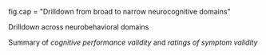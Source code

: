 fig.cap = "Drilldown from broad to narrow neurocognitive domains"

Drilldown across neurobehavioral domains

Summary of _cognitive performance validity_ and _ratings of symptom validity_

